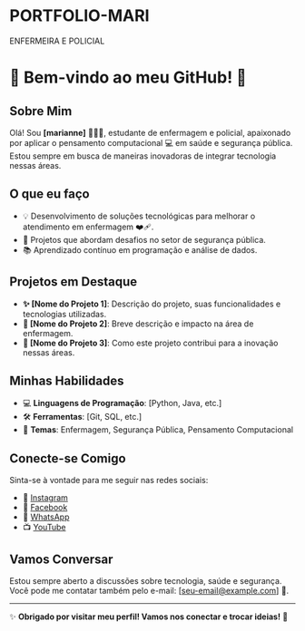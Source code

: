 # PORTFOLIO-MARI
ENFERMEIRA E POLICIAL

# 🌟 Bem-vindo ao meu GitHub! 👋

## Sobre Mim

Olá! Sou **[marianne]** 👨‍⚕️👮, estudante de enfermagem e policial, apaixonado por aplicar o pensamento computacional 💻 em saúde e segurança pública. Estou sempre em busca de maneiras inovadoras de integrar tecnologia nessas áreas.

## O que eu faço

- 💡 Desenvolvimento de soluções tecnológicas para melhorar o atendimento em enfermagem ❤️‍🩹.
- 🚓 Projetos que abordam desafios no setor de segurança pública.
- 📚 Aprendizado contínuo em programação e análise de dados.

## Projetos em Destaque

- **✨ [Nome do Projeto 1]**: Descrição do projeto, suas funcionalidades e tecnologias utilizadas.
- **🌟 [Nome do Projeto 2]**: Breve descrição e impacto na área de enfermagem.
- **🚀 [Nome do Projeto 3]**: Como este projeto contribui para a inovação nessas áreas.

## Minhas Habilidades

- 💻 **Linguagens de Programação**: [Python, Java, etc.]
- 🛠️ **Ferramentas**: [Git, SQL, etc.]
- 🧠 **Temas**: Enfermagem, Segurança Pública, Pensamento Computacional

## Conecte-se Comigo

Sinta-se à vontade para me seguir nas redes sociais:

- 📸 [Instagram](https://www.instagram.com/mari_silvaa043/profilecard/?igsh=eXcGc1Nj0cWf0)
- 📘 [Facebook](https://www.facebook.com/seu-facebook)
- 💬 [WhatsApp](https://wa.me/seu-número)
- 📺 [YouTube](https://www.youtube.com/c/seu-canal)

## Vamos Conversar

Estou sempre aberto a discussões sobre tecnologia, saúde e segurança. Você pode me contatar também pelo e-mail: [seu-email@example.com] 📧.

---

✨ **Obrigado por visitar meu perfil! Vamos nos conectar e trocar ideias!** 🤝
